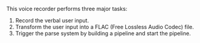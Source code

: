 This voice recorder performs three major tasks:
1. Record the verbal user input.
2. Transform the user input into a FLAC (Free Lossless Audio Codec) file.
3. Trigger the parse system by building a pipeline and start the pipeline.